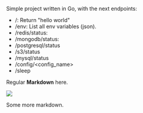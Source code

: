 
Simple project written in Go, with the next endpoints:


 - /: Return "hello world"
 - /env: List all env variables (json).
 - /redis/status:
 - /mongodb/status:
 - /postgresql/status
 - /s3/status
 - /mysql/status
 - /config/<config_name>
 - /sleep
  
Regular **Markdown** here.

<!--
@startuml firstDiagram

Alice -> Bob: Hello
Bob -> Alice: Hi!
	
@enduml
-->

![](firstDiagram.svg)

Some more markdown.
